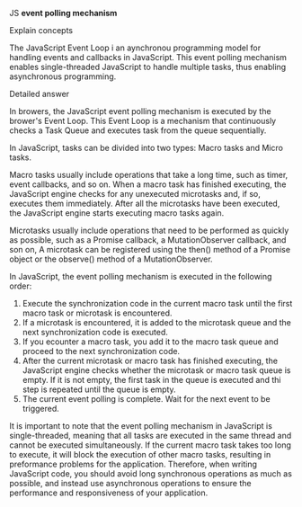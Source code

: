 JS **event polling mechanism**

Explain concepts

The JavaScript Event Loop i an aynchronou programming model for handling events and callbacks in JavaScript. This event polling mechanism enables single-threaded JavaScript to handle multiple tasks, thus enabling asynchronous programming.

Detailed answer 

In browers, the JavaScript event polling mechanism is executed by the brower's Event Loop. This Event Loop is a mechanism that continuously checks a Task Queue and executes task from the queue sequentially.

In JavaScript, tasks can be divided into two types: Macro tasks and Micro tasks.

Macro tasks usually include operations that take a long time, such as timer, event callbacks, and so on. When a macro task has finished executing, the JavaScript engine checks for any unexecuted microtasks and, if so, executes them immediately. After all the microtasks have been executed, the JavaScript engine starts executing macro tasks again.

Microtasks usually include operations that need to be performed as quickly as possible, such as a Promise callback, a MutationObserver callback, and son on, A microtask can be registered using the then() method of a  Promise object or the observe() method of a MutationObserver.

In JavaScript, the event polling mechanism is executed in the following order:

1. Execute the synchronization code in the current macro task until the first macro task or microtask is encountered.
2. If a microtask is encountered, it is added to the microtask queue and the next synchronization code is executed.
3. If you ecounter a macro task, you add it to the macro task queue and proceed to the next synchronization code.
4. After the current microtask or macro task has finished executing, the JavaScript engine checks whether the microtask or macro task queue is empty. If it is not empty, the first task in the queue is executed and thi step is repeated until the queue is empty.
5. The current event polling is complete. Wait for the next event to be triggered.

It is important to note that the event polling mechanism in JavaScript is single-threaded, meaning that all tasks are executed in the same thread and cannot be executed simultaneously. If the current macro task takes too long to execute, it will block the execution of other macro tasks, resulting in preformance problems for the application. Therefore, when writing JavaScript code, you should avoid long synchronous operations as much as possible, and instead use asynchronous operations to ensure the performance and responsiveness of your application.
